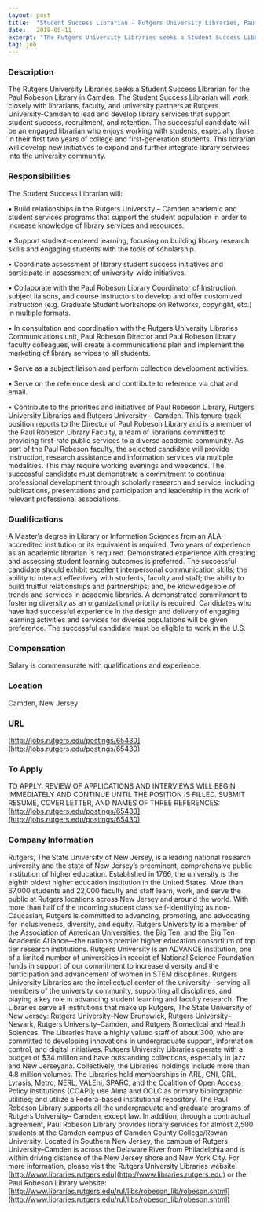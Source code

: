 ```yaml
---
layout: post
title:  "Student Success Librarian - Rutgers University Libraries, Paul Robeson Library"
date:   2018-05-11
excerpt: "The Rutgers University Libraries seeks a Student Success Librarian for the Paul Robeson Library in Camden. The Student Success Librarian will work closely with librarians, faculty, and university partners at Rutgers University-Camden to lead and develop library services that support student success, recruitment, and retention. The successful candidate will be..."
tag: job
---
```


### Description   

The Rutgers University Libraries seeks a Student Success Librarian for the Paul Robeson Library in Camden. The Student Success Librarian will work closely with librarians, faculty, and university partners at Rutgers University-Camden to lead and develop library services that support student success, recruitment, and retention.   The successful candidate will be an engaged librarian who enjoys working with students, especially those in their first two years of college and first-generation students.  This librarian will develop new initiatives to expand and further integrate library services into the university community.





### Responsibilities   

The Student Success Librarian will:


• 	Build relationships in the Rutgers University – Camden academic and student services programs that support the student population in order to increase knowledge of library services and resources. 

• 	Support student-centered learning, focusing on building library research skills and engaging students with the tools of scholarship.

• 	Coordinate assessment of library student success initiatives and participate in assessment of university-wide initiatives.

• 	Collaborate with the Paul Robeson Library Coordinator of Instruction, subject liaisons, and course instructors to develop and offer customized instruction (e.g. Graduate Student workshops on Refworks, copyright, etc.) in multiple formats.

• 	In consultation and coordination with the Rutgers University Libraries Communications unit, Paul Robeson Director and Paul Robeson library faculty colleagues, will create a communications plan and implement the marketing of library services to all students.

• 	Serve as a subject liaison and perform collection development activities.

• 	Serve on the reference desk and contribute to reference via chat and email. 

• 	Contribute to the priorities and initiatives of Paul Robeson Library, Rutgers University Libraries and Rutgers University – Camden.
This tenure-track position reports to the Director of Paul Robeson Library and is a member of the Paul Robeson Library Faculty, a team of librarians committed to providing first-rate public services to a diverse academic community. As part of the Paul Robeson faculty, the selected candidate will provide instruction, research assistance and information services via multiple modalities. This may require working evenings and weekends. The successful candidate must demonstrate a commitment to continual professional development through scholarly research and service, including publications, presentations and participation and leadership in the work of relevant professional associations.


### Qualifications   

A Master’s degree in Library or Information Sciences from an ALA-accredited institution or its equivalent is required. Two years of experience as an academic librarian is required. Demonstrated experience with creating and assessing student learning outcomes is preferred. The successful candidate should exhibit excellent interpersonal communication skills; the ability to interact effectively with students, faculty and staff; the ability to build fruitful relationships and partnerships; and, be knowledgeable of trends and services in academic libraries. A demonstrated commitment to fostering diversity as an organizational priority is required. Candidates who have had successful experience in the design and delivery of engaging learning activities and services for diverse populations will be given preference. The successful candidate must be eligible to work in the U.S.


### Compensation   

Salary is commensurate with qualifications and experience. 


### Location   

Camden, New Jersey


### URL   

[http://jobs.rutgers.edu/postings/65430](http://jobs.rutgers.edu/postings/65430)

### To Apply   

 TO APPLY:  REVIEW OF APPLICATIONS AND INTERVIEWS WILL BEGIN IMMEDIATELY AND CONTINUE UNTIL THE POSITION IS FILLED. SUBMIT RESUME, COVER LETTER, AND NAMES OF THREE REFERENCES: [http://jobs.rutgers.edu/postings/65430](http://jobs.rutgers.edu/postings/65430)


### Company Information   

Rutgers, The State University of New Jersey, is a leading national research university and the state of New Jersey’s preeminent, comprehensive public institution of higher education. Established in 1766, the university is the eighth oldest higher education institution in the United States. More than 67,000 students and 22,000 faculty and staff learn, work, and serve the public at Rutgers locations across New Jersey and around the world. With more than half of the incoming student class self-identifying as non-Caucasian, Rutgers is committed to advancing, promoting, and advocating for inclusiveness, diversity, and equity. Rutgers University is a member of the Association of American Universities, the Big Ten, and the Big Ten Academic Alliance—the nation’s premier higher education consortium of top tier research institutions. Rutgers University is an ADVANCE institution, one of a limited number of universities in receipt of National Science Foundation funds in support of our commitment to increase diversity and the participation and advancement of women in STEM disciplines.
Rutgers University Libraries are the intellectual center of the university—serving all members of the university community, supporting all disciplines, and playing a key role in advancing student learning and faculty research. The Libraries serve all institutions that make up Rutgers, The State University of New Jersey: Rutgers University–New Brunswick, Rutgers University–Newark, Rutgers University–Camden, and Rutgers Biomedical and Health Sciences. The Libraries have a highly valued staff of about 300, who are committed to developing innovations in undergraduate support, information control, and digital initiatives. Rutgers University Libraries operate with a budget of $34 million and have outstanding collections, especially in jazz and New Jerseyana. Collectively, the Libraries’ holdings include more than 4.8 million volumes. The Libraries hold memberships in ARL, CNI, CRL, Lyrasis, Metro, NERL, VALEnj, SPARC, and the Coalition of Open Access Policy Institutions (COAPI); use Alma and OCLC as primary bibliographic utilities; and utilize a Fedora-based institutional repository.
The Paul Robeson Library supports all the undergraduate and graduate programs of Rutgers University– Camden, except law. In addition, through a contractual agreement, Paul Robeson Library provides library services for almost 2,500 students at the Camden campus of Camden County College/Rowan University. Located in Southern New Jersey, the campus of Rutgers University–Camden is across the Delaware River from Philadelphia and is within driving distance of the New Jersey shore and New York City. For more information, please visit the Rutgers University Libraries website: [http://www.libraries.rutgers.edu](http://www.libraries.rutgers.edu) or the Paul Robeson Library website: [http://www.libraries.rutgers.edu/rul/libs/robeson_lib/robeson.shtml](http://www.libraries.rutgers.edu/rul/libs/robeson_lib/robeson.shtml) 




